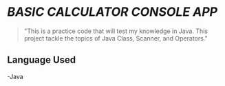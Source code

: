 # *BASIC CALCULATOR CONSOLE APP*
> "This is a practice code that will test my knowledge in Java. This project tackle the topics of Java Class, Scanner, and Operators."

## **Language Used**
  -Java

